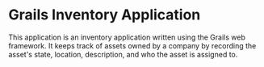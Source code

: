 Grails Inventory Application
============================

This application is an inventory application written using the Grails web framework. It keeps track of assets owned by a company by recording the asset's state, location, description, and who the asset is assigned to.